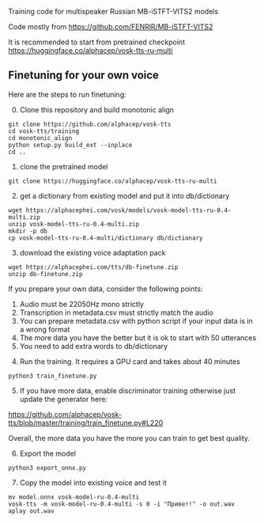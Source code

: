 Training code for multispeaker Russian MB-iSTFT-VITS2 models

Code mostly from <https://github.com/FENRlR/MB-iSTFT-VITS2>

It is recommended to start from pretrained checkpoint https://huggingface.co/alphacep/vosk-tts-ru-multi

## Finetuning for your own voice

Here are the steps to run finetuning:

0) Clone this repository and build monotonic align

```
git clone https://github.com/alphacep/vosk-tts
cd vosk-tts/training
cd monotonic_align
python setup.py build_ext --inplace
cd ..
```

1) clone the pretrained model

```
git clone https://huggingface.co/alphacep/vosk-tts-ru-multi
```

2) get a dictionary from existing model and put it into db/dictionary

```
wget https://alphacephei.com/vosk/models/vosk-model-tts-ru-0.4-multi.zip
unzip vosk-model-tts-ru-0.4-multi.zip
mkdir -p db
cp vosk-model-tts-ru-0.4-multi/dictionary db/dictionary
```

3) download the existing voice adaptation pack

```
wget https://alphacephei.com/tts/db-finetune.zip
unzip db-finetune.zip
```

If you prepare your own data, consider the following points:

  1. Audio must be 22050Hz mono strictly
  1. Transcription in metadata.csv must strictly match the audio
  1. You can prepare metadata.csv with python script if your input data is in a wrong format
  1. The more data you have the better but it is ok to start with 50 utterances
  1. You need to add extra words to db/dictionary

4) Run the training. It requires a GPU card and takes about 40 minutes

```
python3 train_finetune.py
```

5) If you have more data, enable discriminator training otherwise just update the generator here:

<https://github.com/alphacep/vosk-tts/blob/master/training/train_finetune.py#L220>

Overall, the more data you have the more you can train to get best quality.

6) Export the model

```
python3 export_onnx.py
```

7) Copy the model into existing voice and test it

```
mv model.onnx vosk-model-ru-0.4-multi
vosk-tts -m vosk-model-ru-0.4-multi -s 0 -i "Привет!" -o out.wav
aplay out.wav
```
